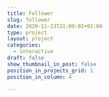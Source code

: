 ```yaml
---
title: Follower 
slug: follower
date: 2020-11-23T21:09:02+01:00
type: project
layout: project
categories:
  - interactive
draft: false
show_thumbnail_in_post: false
position_in_projects_grid: 1
position_in_column: 4

---
```

